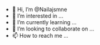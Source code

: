 - 👋 Hi, I’m @Nailajsmne
- 👀 I’m interested in ...
- 🌱 I’m currently learning ...
- 💞️ I’m looking to collaborate on ...
- 📫 How to reach me ...

<!---
Nailajsmne/Nailajsmne is a ✨ special ✨ repository because its `README.md` (this file) appears on your GitHub profile.
You can click the Preview link to take a look at your changes.
--->
